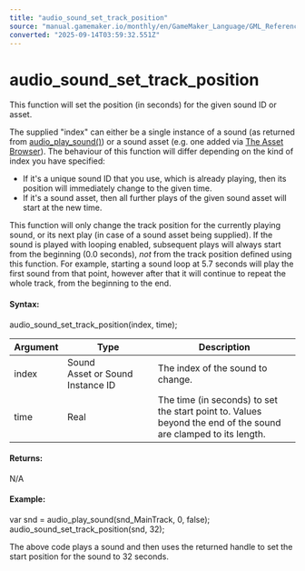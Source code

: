 ```yaml
---
title: "audio_sound_set_track_position"
source: "manual.gamemaker.io/monthly/en/GameMaker_Language/GML_Reference/Asset_Management/Audio/audio_sound_set_track_position.htm"
converted: "2025-09-14T03:59:32.551Z"
---
```


# audio\_sound\_set\_track\_position

This function will set the position (in seconds) for the given sound ID or asset.

The supplied "index" can either be a single instance of a sound (as returned from [audio\_play\_sound()](audio_play_sound.md)) or a sound asset (e.g. one added via [The Asset Browser](../../../../Introduction/The_Asset_Browser.md)). The behaviour of this function will differ depending on the kind of index you have specified:

-   If it's a unique sound ID that you use, which is already playing, then its position will immediately change to the given time.
-   If it's a sound asset, then all further plays of the given sound asset will start at the new time.

This function will only change the track position for the currently playing sound, or its next play (in case of a sound asset being supplied). If the sound is played with looping enabled, subsequent plays will always start from the beginning (0.0 seconds), _not_ from the track position defined using this function. For example, starting a sound loop at 5.7 seconds will play the first sound from that point, however after that it will continue to repeat the whole track, from the beginning to the end.

#### Syntax:

audio\_sound\_set\_track\_position(index, time);

| Argument | Type | Description |
| --- | --- | --- |
| index | Sound Asset or Sound Instance ID | The index of the sound to change. |
| time | Real | The time (in seconds) to set the start point to. Values beyond the end of the sound are clamped to its length. |

#### Returns:

N/A

#### Example:

var snd = audio\_play\_sound(snd\_MainTrack, 0, false);
audio\_sound\_set\_track\_position(snd, 32);

The above code plays a sound and then uses the returned handle to set the start position for the sound to 32 seconds.